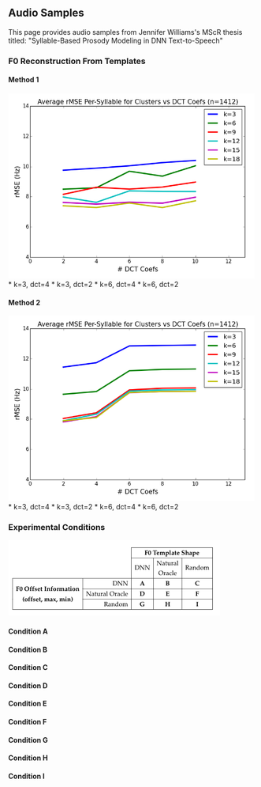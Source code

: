 ## Audio Samples 

This page provides audio samples from Jennifer Williams's MScR thesis titled: "Syllable-Based Prosody Modeling in DNN Text-to-Speech"

### F0 Reconstruction From Templates

#### Method 1

<img src="https://github.com/rhoposit/templates/blob/master/kmeans_natural_templates.png" width="500">
* k=3, dct=4
* k=3, dct=2
* k=6, dct=4
* k=6, dct=2


#### Method 2
<img src="https://github.com/rhoposit/templates/blob/master/timeseries_natural_templates.png" width="500">
* k=3, dct=4
* k=3, dct=2
* k=6, dct=4
* k=6, dct=2



### Experimental Conditions

![alt text](https://github.com/rhoposit/templates/blob/master/exp_space.png)

#### Condition A
#### Condition B
#### Condition C
#### Condition D
#### Condition E
#### Condition F
#### Condition G
#### Condition H
#### Condition I
